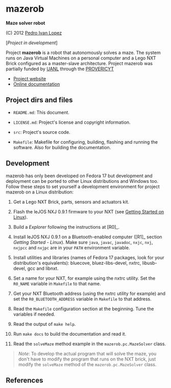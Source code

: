 # mazerob #############################################################

**Maze solver robot**

(C) 2012 [Pedro Ivan Lopez](http://pedroivanlopez.com)

[*Project in development*]

Project **mazerob** is a robot that autonomously solves a maze.  The system
runs on Java Virtual Machines on a personal computer and a Lego NXT Brick
configured as a master-slave architecture.  Project mazerob was partially
funded by [UANL](http://www.uanl.mx) through the
[PROVERICYT](http://www.uanl.mx/universidad/investigacion/apoyos/provericyt.html)

- [Project website](http://pedroivanlopez.com/mazerob)
- [Online documentation](http://pedroivanlopez.com/mazerob/doc)

## Project dirs and files ############################################

- `README.md`: This document.

- `LICENSE.md`: Project's license and copyright information.

- `src`: Project's source code.

- `Makefile`: Makefile for configuring, building, flashing and running the
  software.  Also for building the documentation.

## Development #######################################################

mazerob has only been developed on Fedora 17 but development and deployment can
be ported to other Linux distributions and Windows too.  Follow these steps to
set yourself a development environment for project mazerob on a Linux
distribution:

1. Get a Lego NXT Brick, parts, sensors and actuators kit.

2. Flash the leJOS NXJ 0.9.1 firmware to your NXT (see [Getting Started on
   Linux][]).

3. Build a *Explorer* following the instructions at [R0]_.

4. Install leJOS NXJ 0.9.1 on a Bluetooth-enabled computer ([R1]_ section
   *Getting Started - Linux*).  Make sure `java`, `javac`, `javadoc`, `nxjc`,
   `nxj`, `nxjpcc` and `nxjpc` are in your `PATH` environment variable.  

5. Install utilities and libraries (names of Fedora 17 packages, look
   for your distribution's equivalents): bluecove, bluez-libs-devel,
   nxtrc, libusb-devel, gcc and libnxt.

6. Set a name for your NXT, for example using the nxtrc utility.  Set the
   `R0_NAME` variable in `Makefile` to that name.

7. Get your NXT Bluetooth address (using the nxtrc utility for example) and set
   the `R0_BLUETOOTH_ADDRESS` variable in `Makefile` to that address.

8. Read the `Makefile` configuration section at the beginning.  Tune the
   variables if needed.
   
9. Read the output of `make help`.

10. Run `make docs` to build the documentation and read it.

11. Read the `solveMaze` method example in the `mazerob.pc.MazeSolver` class.

> *Note*: To develop the actual program that will solve the maze, you don't
> have to modify the program that runs on the NXT brick, just modify the
> `solveMaze` method of the `mazerob.pc.MazeSolver` class.

## References ########################################################

[0]: http://www.nxtprograms.com/NXT2/explorer/steps.html "NXT Explorer"

[Getting Started on Linux]:
http://www.lejos.org/nxt/nxj/tutorial/Preliminaries/GettingStartedLinux.htm
"Getting Started on Linux"
